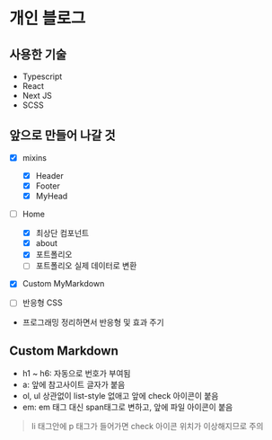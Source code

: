 # 개인 블로그

## 사용한 기술

- Typescript
- React
- Next JS
- SCSS

## 앞으로 만들어 나갈 것

- [x] mixins
    - [x] Header
    - [x] Footer
    - [x] MyHead

- [ ] Home
    - [x] 최상단 컴포넌트
    - [x] about
    - [x] 포트폴리오
    - [ ] 포트폴리오 실제 데이터로 변환
    
- [x] Custom MyMarkdown

- [ ] 반응형 CSS

- 프로그래밍 정리하면서 반응형 및 효과 주기

## Custom Markdown

- h1 ~ h6: 자동으로 번호가 부여됨
- a: 앞에 참고사이트 글자가 붙음
- ol, ul 상관없이 list-style 없애고 앞에 check 아이콘이 붙음
- em: em 태그 대신 span태그로 변하고, 앞에 파일 아이콘이 붙음

> li 태그안에 p 태그가 들어가면 check 아이콘 위치가 이상해지므로 주의